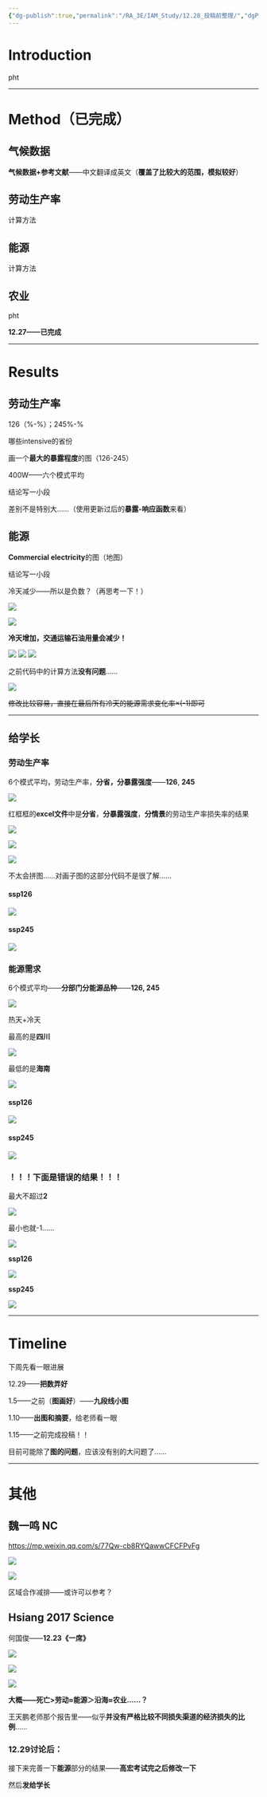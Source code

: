 ```yaml
---
{"dg-publish":true,"permalink":"/RA_3E/IAM_Study/12.28_投稿前整理/","dgPassFrontmatter":true,"noteIcon":"","created":"2024-01-26T20:11:23.418+08:00","updated":"2024-04-03T16:09:10.486+08:00"}
---
```



# Introduction

pht

---
# Method（已完成）

## 气候数据

**气候数据+参考文献**——中文翻译成英文（**覆盖了比较大的范围，模拟较好**）

## 劳动生产率

计算方法
## 能源

计算方法

## 农业

pht

**12.27——已完成**

---
# Results

## 劳动生产率

126（%-%）；245%-%

哪些intensive的省份

画一个**最大的暴露程度**的图（126-245）

400W——六个模式平均

结论写一小段

差别不是特别大……（使用更新过后的**暴露-响应函数**来看）

## 能源

**Commercial electricity**的图（地图）

结论写一小段

冷天减少——所以是负数？（再思考一下！）

![](/img/user/RA_3E/IAM_Study/pictures/12.28_投稿前整理_image_1.png)

![](/img/user/RA_3E/IAM_Study/pictures/12.28_投稿前整理_image_2.png)

**冷天增加，交通运输石油用量会减少！**

![](/img/user/RA_3E/IAM_Study/pictures/12.28_投稿前整理_image_3.png)
![](/img/user/RA_3E/IAM_Study/pictures/12.28_投稿前整理_image_4.png)
![](/img/user/RA_3E/IAM_Study/pictures/12.28_投稿前整理_image_5.png)

之前代码中的计算方法**没有问题**……

![](/img/user/RA_3E/IAM_Study/pictures/12.28_投稿前整理_image_6.jpg)

~~修改比较容易，直接在最后所有冷天的能源需求变化率×(-1)即可~~

---
## 给学长

### 劳动生产率

6个模式平均，劳动生产率，**分省，分暴露强度**——**126**, **245**

![](/img/user/RA_3E/IAM_Study/pictures/12.28_投稿前整理_image_7.png)

红框框的**excel文件**中是**分省**，**分暴露强度**，**分情景**的劳动生产率损失率的结果

![](/img/user/RA_3E/IAM_Study/pictures/12.28_投稿前整理_image_8.png)

![](/img/user/RA_3E/IAM_Study/pictures/12.28_投稿前整理_image_9.png)

![](/img/user/RA_3E/IAM_Study/pictures/12.28_投稿前整理_image_10.png)

不太会拼图……对画子图的这部分代码不是很了解……

#### **ssp126**

![](/img/user/RA_3E/IAM_Study/pictures/12.28_投稿前整理_image_11.png)

#### **ssp245**

![](/img/user/RA_3E/IAM_Study/pictures/12.28_投稿前整理_image_12.png)

### 能源需求

6个模式平均——**分部门分能源品种**——**126, 245**

![](/img/user/RA_3E/IAM_Study/pictures/12.28_投稿前整理_image_13.png)

热天+冷天

最高的是**四川**

![](/img/user/RA_3E/IAM_Study/pictures/12.28_投稿前整理_image_14.png)

最低的是**海南**

![](/img/user/RA_3E/IAM_Study/pictures/12.28_投稿前整理_image_15.png)

#### **ssp126**

![](/img/user/RA_3E/IAM_Study/pictures/12.28_投稿前整理_image_16.png)

#### **ssp245**

![](/img/user/RA_3E/IAM_Study/pictures/12.28_投稿前整理_image_17.png)

### **！！！下面是错误的结果！！！**


最大不超过**2**

![](/img/user/RA_3E/IAM_Study/pictures/12.28_投稿前整理_image_18.png)

最小也就-1……

![](/img/user/RA_3E/IAM_Study/pictures/12.28_投稿前整理_image_19.png)

**ssp126**

![](/img/user/RA_3E/IAM_Study/pictures/12.28_投稿前整理_image_20.png)


**ssp245**


![](/img/user/RA_3E/IAM_Study/pictures/12.28_投稿前整理_image_21.png)

---
# Timeline

下周先看一眼进展

12.29——**把数弄好**

1.5——之前（**图画好**）——**九段线小图**

1.10——**出图和摘要**，给老师看一眼

1.15——之前完成投稿！！




目前可能除了**图的问题**，应该没有别的大问题了……

---
# 其他

## **魏一鸣 NC**

https://mp.weixin.qq.com/s/77Qw-cb8RYQawwCFCFPvFg

![](/img/user/RA_3E/IAM_Study/pictures/12.28_投稿前整理_image_22.png)

![](/img/user/RA_3E/IAM_Study/pictures/12.28_投稿前整理_image_23.png)

区域合作减排——或许可以参考？


## **Hsiang 2017 Science**

何国俊——**12.23《一席》**

![](/img/user/RA_3E/IAM_Study/pictures/12.28_投稿前整理_image_24.jpg)

![](/img/user/RA_3E/IAM_Study/pictures/12.28_投稿前整理_image_25.png)

![](/img/user/RA_3E/IAM_Study/pictures/12.28_投稿前整理_image_26.png)

**大概——死亡>劳动≈能源＞沿海≈农业……？**

王天鹏老师那个报告里——似乎**并没有严格比较不同损失渠道的经济损失的比例**……


### 12.29讨论后：

接下来完善一下**能源**部分的结果——**高宏考试完之后修改一下**

然后**发给学长**


